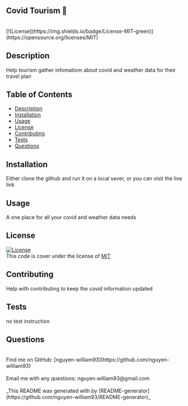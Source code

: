 
  ## Covid Tourism 👋
  <br />
  [![License](https://img.shields.io/badge/License-MIT-green)](https://opensource.org/licenses/MIT)

  ## Description
  Help tourism gather infomatiom about covid and weather data for their travel plan
  ## Table of Contents
  - [Description](#description)
  - [Installation](#installation)
  - [Usage](#usage)
  - [License](#license)
  - [Contributing](#contributing)
  - [Tests](#tests)
  - [Questions](#questions)
  ## Installation
  Either clone the github and run it on a local sever, or you can visit the live link
  ## Usage
  A one place for all your covid and weather data needs
  ## License
  [![License](https://img.shields.io/badge/License-MIT-green)](https://opensource.org/licenses/MIT)
  <br />
  This code is cover under the license of [MIT](https://opensource.org/licenses/MIT)
  <br />
  ## Contributing
  Help with contributing to keep the covid information updated
  ## Tests
  no test instruction
  ## Questions
  <br />
  Find me on GitHub: [nguyen-william93](https://github.com/nguyen-william93)<br />
  <br />
  Email me with any questions: nguyen.william93@gmail.com<br /><br />
  _This README was generated with  by [README-generator](https://github.com/nguyen-william93/README-generator)_
      